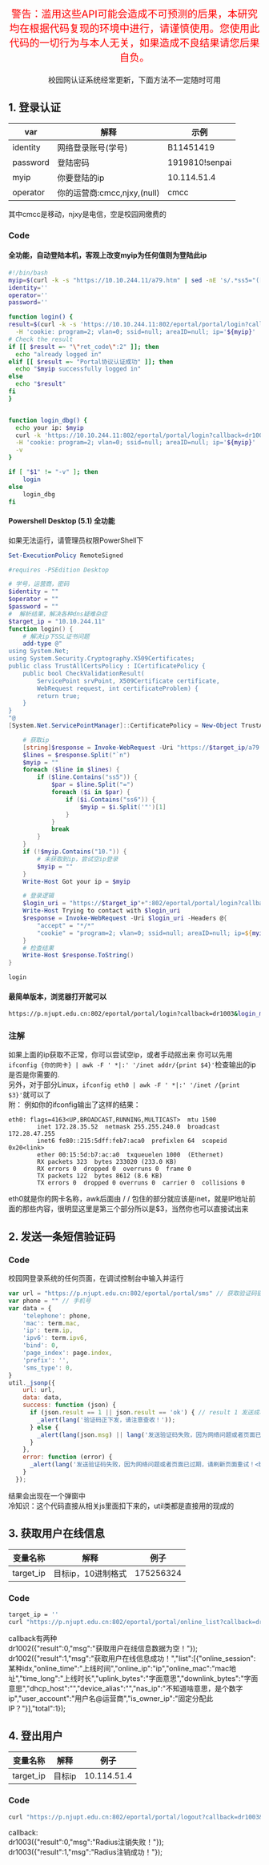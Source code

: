 <p align="center" style="color: red;font-size: 20px;" > 警告：滥用这些API可能会造成不可预测的后果，本研究均在根据代码复现的环境中进行，请谨慎使用。您使用此代码的一切行为与本人无关，如果造成不良结果请您后果自负。</p>
<p align="center" style="font-size: 15px;" >校园网认证系统经常更新，下面方法不一定随时可用</p>

## 1. 登录认证
|var|解释|示例|
|---|----|---|
|identity|网络登录账号(学号)|B11451419|
|password|登陆密码|1919810!senpai|
|myip|你要登陆的ip|10.114.51.4|
|operator|你的运营商:cmcc,njxy,(null)|cmcc|

 其中cmcc是移动，njxy是电信，空是校园网缴费的

### Code
#### 全功能，自动登陆本机，客观上改变myip为任何值则为登陆此ip
```bash
#!/bin/bash
myip=$(curl -k -s "https://10.10.244.11/a79.htm" | sed -nE 's/.*ss5="([0-9\.]*?)".*/\1/p') #nullable if you cannot obtain your ip
identity=''
operator=''
password=''

function login() {
result=$(curl -k -s 'https://10.10.244.11:802/eportal/portal/login?callback=dr1003&login_method=1&user_account=%2C0%2C'${identity}'%40'${operator}'&user_password='${password}'&wlan_user_ip='${myip}'&wlan_user_ipv6=&wlan_user_mac=000000000000&wlan_ac' \
  -H 'cookie: program=2; vlan=0; ssid=null; areaID=null; ip='${myip}' '  )
# Check the result
if [[ $result =~ "\"ret_code\":2" ]]; then
  echo "already logged in"
elif [[ $result =~ "Portal协议认证成功" ]]; then
  echo "$myip successfully logged in"
else
  echo "$result"
fi
}


function login_dbg() {
  echo your ip: $myip
  curl -k 'https://10.10.244.11:802/eportal/portal/login?callback=dr1003&login_method=1&user_account=%2C0%2C'${identity}'%40'${operator}'&user_password='${password}'&wlan_user_ip='${myip}'&wlan_user_ipv6=&wlan_user_mac=000000000000&wlan_ac' \
  -H 'cookie: program=2; vlan=0; ssid=null; areaID=null; ip='${myip}' ' \
  -v
}

if [ "$1" != "-v" ]; then
    login
else
    login_dbg
fi
```

#### Powershell Desktop (5.1) 全功能
如果无法运行，请管理员权限PowerShell下
```Powershell
Set-ExecutionPolicy RemoteSigned
```
```PowerShell
#requires -PSEdition Desktop

# 学号，运营商，密码
$identity = ""
$operator = ""
$password = ""
#  解析结果，解决各种dns疑难杂症
$target_ip = "10.10.244.11"
function login() {
    # 解决ip下SSL证书问题
    add-type @"
using System.Net;
using System.Security.Cryptography.X509Certificates;
public class TrustAllCertsPolicy : ICertificatePolicy {
    public bool CheckValidationResult(
        ServicePoint srvPoint, X509Certificate certificate,
        WebRequest request, int certificateProblem) {
        return true;
    }
}
"@
[System.Net.ServicePointManager]::CertificatePolicy = New-Object TrustAllCertsPolicy

    # 获取ip
    [string]$response = Invoke-WebRequest -Uri "https://$target_ip/a79.htm" -UseBasicParsing
    $lines = $response.Split("`n")
    $myip = ""
    foreach ($line in $lines) {
        if ($line.Contains("ss5")) {
            $par = $line.Split("=")
            foreach ($i in $par) {
                if ($i.Contains("ss6")) {
                    $myip = $i.Split('"')[1]
                }
            }
            break
        }
    }
    if (!$myip.Contains("10.")) {
        # 未获取到ip，尝试空ip登录
        $myip = ""
    }
    Write-Host Got your ip = $myip

    # 登录逻辑
    $login_uri = "https://$target_ip"+":802/eportal/portal/login?callback=dr1003&login_method=1&user_account=%2C0%2C${identity}%40${operator}&user_password=${password}&wlan_user_ip=${myip}&wlan_user_ipv6=&wlan_user_mac=000000000000&wlan_ac"
    Write-Host Trying to contact with $login_uri
    $response = Invoke-WebRequest -Uri $login_uri -Headers @{
        "accept" = "*/*"
        "cookie" = "program=2; vlan=0; ssid=null; areaID=null; ip=${myip}"
    }
    # 检查结果
    Write-Host $response.ToString()
}

login
```
#### 最简单版本，浏览器打开就可以
```bash
https://p.njupt.edu.cn:802/eportal/portal/login?callback=dr1003&login_method=1&user_account=%2C0%2C'${identity}'%40'${operator}'&user_password='${password}'&wlan_user_ip='${myip}'&wlan_user_ipv6=&wlan_user_mac=000000000000&wlan_ac
```

### 注解
如果上面的ip获取不正常，你可以尝试空ip，或者手动抠出来
你可以先用 `ifconfig {你的网卡} | awk -F ' *|:' '/inet addr/{print $4}'`检查输出的ip是否是你需要的.\
另外，对于部分Linux，`ifconfig eth0 | awk -F ' *|:' '/inet /{print $3}'`就可以了\
附： 例如你的ifconfig输出了这样的结果：
```
eth0: flags=4163<UP,BROADCAST,RUNNING,MULTICAST>  mtu 1500
        inet 172.28.35.52  netmask 255.255.240.0  broadcast 172.28.47.255
        inet6 fe80::215:5dff:feb7:aca0  prefixlen 64  scopeid 0x20<link>
        ether 00:15:5d:b7:ac:a0  txqueuelen 1000  (Ethernet)
        RX packets 323  bytes 233020 (233.0 KB)
        RX errors 0  dropped 0  overruns 0  frame 0
        TX packets 122  bytes 8612 (8.6 KB)
        TX errors 0  dropped 0 overruns 0  carrier 0  collisions 0
```
eth0就是你的网卡名称，awk后面由 / / 包住的部分就应该是inet，就是IP地址前面的那些内容，很明显这里是第三个部分所以是$3，当然你也可以直接试出来

## 2. 发送一条短信验证码
### Code
校园网登录系统的任何页面，在调试控制台中输入并运行
```javascript
var url = "https://p.njupt.edu.cn:802/eportal/portal/sms" // 获取验证码链接
var phone = "" // 手机号
var data = {
    'telephone': phone,
    'mac': term.mac,
    'ip': term.ip,
    'ipv6': term.ipv6,
    'bind': 0,
    'page_index': page.index,
    'prefix': '',
    'sms_type': 0,
}
util._jsonp({
    url: url,
    data: data,
    success: function (json) {
      if (json.result == 1 || json.result == 'ok') { // result 1 发送成功 0 发送失败
        _alert(lang('验证码正下发，请注意查收！'));
      } else {
        _alert(lang(json.msg) || lang('发送验证码失败，因为网络问题或者页面已过期，请刷新页面重试！<br/>如果已收到验证码，请忽略此提示！'));
      }
    },
    error: function (error) {
      _alert(lang('发送验证码失败，因为网络问题或者页面已过期，请刷新页面重试！<br/>如果已收到验证码，请忽略此提示！'));
    }
  });
```
结果会出现在一个弹窗中\
冷知识：这个代码直接从相关js里面扣下来的，util类都是直接用的现成的

## 3. 获取用户在线信息
|变量名称|解释|例子|
|-------|---|----|
|target_ip|目标ip，10进制格式|175256324|
### Code
```bash
target_ip = ''
curl "https://p.njupt.edu.cn:802/eportal/portal/online_list?callback=dr1002&user_account=&user_password=&wlan_user_mac=000000000000&wlan_user_ip='${target_ip}'&curr_user_ip=&jsVersion=4.X&v=10081&lang=zh"
```
callback有两种\
dr1002({"result":0,"msg":"获取用户在线信息数据为空！"});\
dr1002({"result":1,"msg":"获取用户在线信息成功！","list":[{"online_session":某种idx,"online_time":"上线时间","online_ip":"ip","online_mac":"mac地址","time_long":"上线时长","uplink_bytes":"字面意思","downlink_bytes":"字面意思","dhcp_host":"","device_alias":"","nas_ip":"不知道啥意思，是个数字ip","user_account":"用户名@运营商","is_owner_ip":"固定分配此IP？"}],"total":1});

## 4. 登出用户
|变量名称|解释|例子|
|-------|----|---|
|target_ip|目标ip|10.114.51.4|

### Code
```bash
curl "https://p.njupt.edu.cn:802/eportal/portal/logout?callback=dr1003&login_method=1&user_account=drcom&user_password=123&ac_logout=1&register_mode=1&wlan_user_ip='${target_ip}'&wlan_user_ipv6=&wlan_vlan_id=0&wlan_user_mac=000000000000&wlan_ac_ip=&wlan_ac_name=&jsVersion=4.1.3&v=6215&lang=zh"
```

callback:\
dr1003({"result":0,"msg":"Radius注销失败！"});\
dr1003({"result":1,"msg":"Radius注销成功！"});